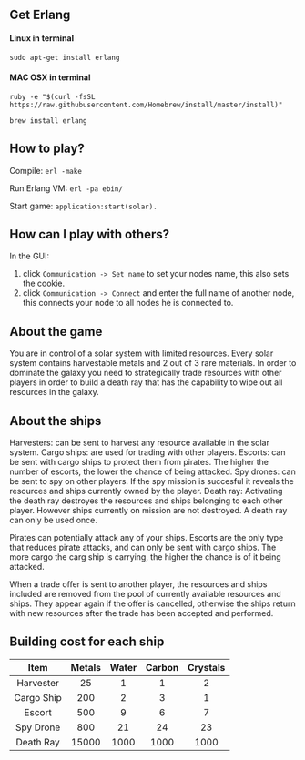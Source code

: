 ## Get Erlang
#### Linux in terminal
`sudo apt-get install erlang`
#### MAC OSX in terminal
`ruby -e "$(curl -fsSL https://raw.githubusercontent.com/Homebrew/install/master/install)"`

`brew install erlang`

## How to play?
Compile: `erl -make`

Run Erlang VM: `erl -pa ebin/`

Start game: `application:start(solar).`

## How can I play with others?

In the GUI:

1. click ```Communication -> Set name``` to set your nodes name, this also sets the cookie.
2. click ```Communication -> Connect``` and enter the full name of another node, this connects your node to all nodes he is connected to.

## About the game
You are in control of a solar system with limited resources. Every solar system contains harvestable metals and 2 out of 3 rare materials. In order to dominate the galaxy you need to strategically trade resources with other players in order to build a death ray that has the capability to wipe out all resources in the galaxy.

## About the ships
Harvesters: can be sent to harvest any resource available in the solar system. 
Cargo ships: are used for trading with other players. 
Escorts: can be sent with cargo ships to protect them from pirates. The higher the number of escorts, the lower the chance of being attacked. 
Spy drones: can be sent to spy on other players. If the spy mission is succesful it reveals the resources and ships currently owned by the player. 
Death ray: Activating the death ray destroyes the resources and ships belonging to each other player. However ships currently on mission are not destroyed. A death ray can only be used once.

Pirates can potentially attack any of your ships. Escorts are the only type that reduces pirate attacks, and can only be sent with cargo ships. The more cargo the carg ship is carrying, the higher the chance is of it being attacked. 

When a trade offer is sent to another player, the resources and ships included are removed from the pool of currently available resources and ships. They appear again if the offer is cancelled, otherwise the ships return with new resources after the trade has been accepted and performed. 

## Building cost for each ship
|    Item    | Metals | Water | Carbon | Crystals |
|:----------:|:------:|:-----:|:------:|:--------:|
| Harvester  |   25   |   1   |    1   |    2     |
| Cargo Ship |  200   |   2   |    3   |    1     |
|   Escort   |  500   |   9   |    6   |    7     |
| Spy Drone  |  800   |  21   |   24   |   23     |
| Death Ray  |  15000 | 1000  |  1000  | 1000     |
